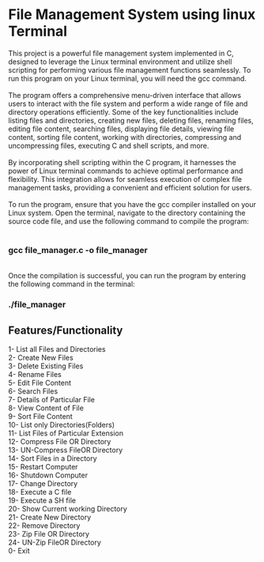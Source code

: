 <h1>File Management System using linux Terminal</h1> This project is a powerful file management system implemented in C, designed to leverage the Linux terminal environment and utilize shell scripting for performing various file management functions seamlessly. To run this program on your Linux terminal, you will need the gcc command.
<br><br>
The program offers a comprehensive menu-driven interface that allows users to interact with the file system and perform a wide range of file and directory operations efficiently. Some of the key functionalities include listing files and directories, creating new files, deleting files, renaming files, editing file content, searching files, displaying file details, viewing file content, sorting file content, working with directories, compressing and uncompressing files, executing C and shell scripts, and more.
<br><br>
By incorporating shell scripting within the C program, it harnesses the power of Linux terminal commands to achieve optimal performance and flexibility. This integration allows for seamless execution of complex file management tasks, providing a convenient and efficient solution for users.
<br><br>
To run the program, ensure that you have the gcc compiler installed on your Linux system. Open the terminal, navigate to the directory containing the source code file, and use the following command to compile the program:
<br><br>
<h3>gcc file_manager.c -o file_manager</h3>
<br>
Once the compilation is successful, you can run the program by entering the following command in the terminal:
<br>
<h3>./file_manager</h3>
<h2>Features/Functionality </h2>                                                                                                
1- List all Files and Directories<br>
2- Create New Files<br>
3- Delete Existing Files<br>
4- Rename Files<br>
5- Edit File Content<br>
6- Search Files<br>
7- Details of Particular File<br>
8- View Content of File<br>
9- Sort File Content<br>
10- List only Directories(Folders)<br>
11- List Files of Particular Extension<br>
12- Compress File OR Directory<br>
13- UN-Compress FileOR Directory<br>
14- Sort Files in a Directory<br>
15- Restart Computer<br>
16- Shutdown Computer<br>
17- Change Directory<br>
18- Execute a C file<br>
19- Execute a SH file<br>
20- Show Current working Directory<br>
21- Create New Directory<br>
22- Remove Directory<br>
23- Zip File OR Directory<br>
24- UN-Zip FileOR Directory<br>
0- Exit<br>
